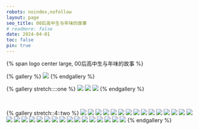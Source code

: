 ```yaml
---
robots: noindex,nofollow
layout: page
seo_title: 00后高中生与年味的故事
# readmore: false
date: 2024-04-01
toc: false
pin: true
---
```


<p>
{% span logo center large, 00后高中生与年味的故事 %}
</p>

{% gallery %}
![](/img/nwpic/35.jpg)
{% endgallery %}

{% gallery stretch::::one %}
![](/img/nwpic/9.jpg)
![](/img/nwpic/21.jpg)
![](/img/nwpic/6.jpg)
{% endgallery %}

<br>

<!-- more -->
{% gallery stretch::4::two %}
![](/img/nwpic/1.jpg)
![](/img/nwpic/2.jpg)
![](/img/nwpic/3.jpg)
![](/img/nwpic/4.jpg)
![](/img/nwpic/5.jpg)
![](/img/nwpic/7.jpg)
![](/img/nwpic/8.jpg)
![](/img/nwpic/10.jpg)
![](/img/nwpic/11.jpg)
![](/img/nwpic/12.jpg)
![](/img/nwpic/13.jpg)
![](/img/nwpic/14.jpg)
![](/img/nwpic/15.jpg)
![](/img/nwpic/16.jpg)
![](/img/nwpic/17.jpg)
![](/img/nwpic/18.jpg)
![](/img/nwpic/19.jpg)
![](/img/nwpic/20.jpg)
![](/img/nwpic/22.jpg)
![](/img/nwpic/23.jpg)
![](/img/nwpic/24.jpg)
![](/img/nwpic/25.jpg)
![](/img/nwpic/26.jpg)
![](/img/nwpic/27.jpg)
![](/img/nwpic/28.jpg)
![](/img/nwpic/29.jpg)
![](/img/nwpic/30.jpg)
![](/img/nwpic/31.jpg)
![](/img/nwpic/32.jpg)
![](/img/nwpic/33.jpg)
![](/img/nwpic/34.jpg)
{% endgallery %}